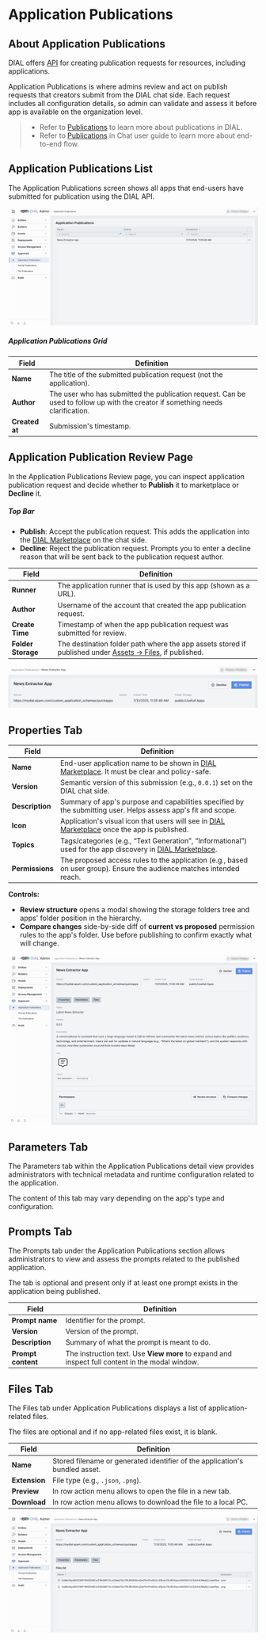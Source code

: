 # Application Publications

## About Application Publications

DIAL offers [API](https://dialx.ai/dial_api#tag/Publications/operation/createPublication) for creating publication requests for resources, including applications.

Application Publications is where admins review and act on publish requests that creators submit from the DIAL chat side. 
Each request includes all configuration details, so admin can validate and assess it before app is available on the organization level.

> * Refer to [Publications](/docs/platform/7.collaboration-intro.md#publication) to learn more about publications in DIAL.
> * Refer to [Publications](/docs/tutorials/0.user-guide.md#publications) in Chat user guide to learn more about end-to-end flow.


## Application Publications List

The Application Publications screen shows all apps that end-users have submitted for publication using the DIAL API. 

![ ](img/93.png)

##### Application Publications Grid

| Field            | Definition                                                                                                                      |
|------------------|---------------------------------------------------------------------------------------------------------------------------------|
| **Name**         | The title of the submitted publication request (not the application).                                                           |
| **Author**       | The user who has submitted the publication request. Can be used to follow up with the creator if something needs clarification. |
| **Created at**   | Submission's timestamp.                                                                                                         |


## Application Publication Review Page

In the Application Publications Review page, you can inspect application publication request and decide whether to **Publish** it to marketplace or **Decline** it.

##### Top Bar

* **Publish**: Accept the publication request. This adds the application into the [DIAL Marketplace](/docs/tutorials/0.user-guide.md#dial-marketplace-home-page) on the chat side.
* **Decline**: Reject the publication request. Prompts you to enter a decline reason that will be sent back to the publication request author.

| Field               | Definition                                                                                                                                           |
|---------------------|------------------------------------------------------------------------------------------------------------------------------------------------------|
| **Runner**          | The application runner that is used by this app (shown as a URL).                                                                                    |
| **Author**          | Username of the account that created the app publication request.                                                                                    |
| **Create Time**     | Timestamp of when the app publication request was submitted for review.                                                                              |
| **Folder Storage**  | The destination folder path where the app assets stored if published under [Assets → Files](/docs/tutorials/3.admin/assets-files.md), if published.  |

![](img/94.png)


## Properties Tab

| Field            | Definition                                                                                                                                                               |
|------------------|--------------------------------------------------------------------------------------------------------------------------------------------------------------------------|
| **Name**         | End-user application name to be shown in [DIAL Marketplace](/docs/tutorials/0.user-guide.md#dial-marketplace-home-page). It must be clear and policy-safe.               |
| **Version**      | Semantic version of this submission (e.g., `0.0.1`) set on the DIAL chat side.                                                                                           |
| **Description**  | Summary of app's purpose and capabilities specified by the submitting user. Helps assess app's fit and scope.                                                            |
| **Icon**         | Application's visual icon that users will see in [DIAL Marketplace](/docs/tutorials/0.user-guide.md#dial-marketplace-home-page) once the app is published.               |
| **Topics**       | Tags/categories (e.g., “Text Generation”, “Informational”) used for the app discovery in [DIAL Marketplace](/docs/tutorials/0.user-guide.md#dial-marketplace-home-page). |
| **Permissions**  | The proposed access rules to the application (e.g., based on user group). Ensure the audience matches intended reach.                                                    |

**Controls:**
* **Review structure** opens a modal showing the storage folders tree and apps' folder position in the hierarchy.
* **Compare changes** side-by-side diff of **current vs proposed** permission rules to the app's folder. Use before publishing to confirm exactly what will change.

![](img/95.png)

## Parameters Tab

The Parameters tab within the Application Publications detail view provides administrators with technical metadata and runtime configuration related to the application. 

The content of this tab may vary depending on the app's type and configuration.

## Prompts Tab

The Prompts tab under the Application Publications section allows administrators to view and assess the prompts related to the published application. 

The tab is optional and present only if at least one prompt exists in the application being published.

| Field               | Definition                                                                                      |
|---------------------|-------------------------------------------------------------------------------------------------|
| **Prompt name**     | Identifier for the prompt.                                                                      |
| **Version**         | Version of the prompt.                                                                          |
| **Description**     | Summary of what the prompt is meant to do.                                                      |
| **Prompt content**  | The instruction text. Use **View more** to expand and inspect full content in the modal window. |


## Files Tab

The Files tab under Application Publications displays a list of application-related files. 

The files are optional and if no app-related files exist, it is blank.

| Field         | Definition                                                                  |
|---------------|-----------------------------------------------------------------------------|
| **Name**      | Stored filename or generated identifier of the application's bundled asset. |
| **Extension** | File type (e.g., `.json`, `.png`).                                          |
| **Preview**   | In row action menu allows to open the file in a new tab.                    |
| **Download**  | In row action menu allows to download the file to a local PC.               |

![](img/96.png)
